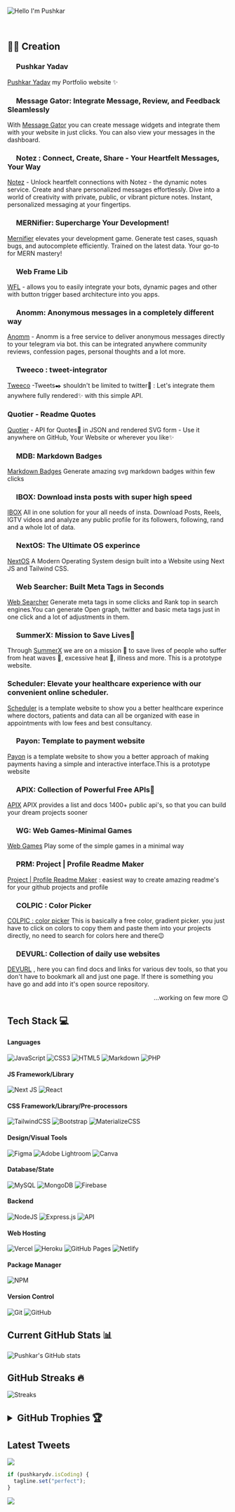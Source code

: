![Hello I'm Pushkar](https://user-images.githubusercontent.com/96358784/220644786-a5b57d2d-4486-466d-92b2-d64e5c798846.jpg)

<p align="center">
 <a href="https://pushkaryadav.in" target="_blank"><img alt="" src="https://img.shields.io/badge/Portfolio-000?logo=vercel&logoColor=yellow&style=for-the-badge" style="vertical-align:center" /></a>
<a href="https://twitter.com/pushkaryadavin" target="_blank"><img alt="" src="https://img.shields.io/badge/Twitter-000?logo=Twitter&logoColor=1DA1F2&style=for-the-badge" style="vertical-align:center" /></a>
<a href="https://linkedin.com/in/pushkarydv" target="_blank"><img alt="" src="https://img.shields.io/badge/LinkedIn-000?logo=linkedin&logoColor=0A66C2&style=for-the-badge" style="vertical-align:center" /></a></p>

## 👨‍💻 Creation

### <img src="https://pushkaryadav.in/logo.png" height="16px" /> Pushkar Yadav

[Pushkar Yadav](https://pushkaryadav.in/) my Portfolio website ✨

### <img src="https://mg.pushkaryadav.in/logo.png" height="16px" /> Message Gator:  Integrate Message, Review, and Feedback Sleamlessly

With [Message Gator](https://mg.pushkaryadav.in/) you can create message widgets and integrate them with your website in just clicks. You can also view your messages in the dashboard.

### <img src="https://notez.writewrap.in/logo.png" height="16px" /> Notez : Connect, Create, Share - Your Heartfelt Messages, Your Way

[Notez](https://notez.writewrap.in/) - Unlock heartfelt connections with Notez - the dynamic notes service. Create and share personalized messages effortlessly. Dive into a world of creativity with private, public, or vibrant picture notes. Instant, personalized messaging at your fingertips.

### <img src="https://mernifier.itsvg.in/logo.png" height="16px" />  MERNifier: Supercharge Your Development!

[Mernifier](https://mernifier.itsvg.in/) elevates your development game. Generate test cases, squash bugs, and autocomplete efficiently. Trained on the latest data. Your go-to for MERN mastery!

### <img src="https://web-frame-lib.vercel.app/logo.png" height="16px" /> Web Frame Lib

[WFL](https://web-frame-lib.vercel.app/) - allows you to easily integrate your bots, dynamic pages and other with button trigger based architecture into you apps.

### <img src="https://anomm.pushkaryadav.in/logo.png" height="16px" /> Anomm: Anonymous messages in a completely different way

[Anomm](https://anomm.pushkaryadav.in/) - Anomm is a free service to deliver anonymous messages directly to your telegram via bot. this can be integrated anywhere community reviews, confession pages, personal thoughts and a lot more.

### <img src="https://tweeco.pushkaryadav.in/images/tweeco_logo.png" height="16px" /> Tweeco : tweet-integrator

[Tweeco](https://github.com/pushkarydv/tweeco-tweet-integrator) -Tweets✒️ shouldn't be limited to twitter🐧 : Let's integrate them anywhere fully rendered✨ with this simple API.

### Quotier - Readme Quotes

[Quotier](https://github.com/pushkarydv/quotier-readme-quotes) - API for Quotes📑 in JSON and rendered SVG form - Use it anywhere on GitHub, Your Website or wherever you like✨

### <img src="https://mdb.pushkaryadav.in/logo.svg" height="16px" /> MDB: Markdown Badges

[Markdown Badges](https://mdb.pushkaryadav.in/) Generate amazing svg markdown badges within few clicks

### <img src="https://ibox.pushkaryadav.in/logo.png" width="16px" /> IBOX: Download insta posts with super high speed

[IBOX](https://ibox.pushkaryadav.in) All in one solution for your all needs of insta. Download Posts, Reels, IGTV videos and analyze any public profile for its followers, following, rand and a whole lot of data.

### <img src="https://nextos.pushkaryadav.in/logo.png" width="16px" /> NextOS: The Ultimate OS experince

[NextOS](https://nextos.pushkaryadav.in) A Modern Operating System design built into a Website using Next JS and Tailwind CSS.

### <img src="https://websearcher.vercel.app/favicon.ico" height="16px" /> Web Searcher: Built Meta Tags in Seconds

[Web Searcher](https://websearcher.vercel.app/) Generate meta tags in some clicks and Rank top in search engines.You can generate Open graph, twitter and basic meta tags just in one click and a lot of adjustments in them.

### <img src="https://summerx.itsvg.in/logo.png" width="16px" /> SummerX: Mission to Save Lives💖

Through [SummerX](https://summerx.itsvg.in) we are on a mission 🚀 to save lives of people who suffer from heat waves 🍃, excessive heat 🥵, illness and more. This is a prototype website.

### Scheduler: Elevate your healthcare experience with our convenient online scheduler.

[Scheduler](https://github.com/pushkarydv/hackzon2023) is a template website to show you a better healthcare experince where doctors, patients and data can all be organized with ease in appointments with low fees and best consultancy.

### <img src="https://payon.pushkaryadav.in/logo.png" width="16px" /> Payon: Template to payment website

[Payon](https://payon.pushkaryadav.in) is a template website to show you a better approach of making payments having a simple and interactive interface.This is a prototype website

### <img src="https://apix.pushkaryadav.in/logo.png" height="16px" /> APIX: Collection of Powerful Free APIs🚀

[APIX](https://apix.pushkaryadav.in/) APIX provides a list and docs 1400+ public api's, so that you can build your dream projects sooner

### <img src="https://wg.pushkaryadav.in/logo.svg" height="16px" /> WG: Web Games-Minimal Games

[Web Games](https://wg.pushkaryadav.in/) Play some of the simple games in a minimal way

### <img src="https://prm.pushkaryadav.in/prm.svg" height="16px" /> PRM: Project | Profile Readme Maker

[Project | Profile Readme Maker](https://prm.pushkaryadav.in/) : easiest way to create amazing readme's for your github projects and profile

### <img src="https://colpic.pushkaryadav.in/favicon/favicon.svg" height="16px" /> COLPIC : Color Picker

[COLPIC : color picker](https://colpic.pushkaryadav.in/) This is basically a free color, gradient picker. you just have to click on colors to copy them and paste them into your projects directly, no need to search for colors here and there😉

### <img src="https://devurl.netlify.app/logo.png" width="16px" /> DEVURL: Collection of daily use websites

[DEVURL](https://devurl.netlify.app/) , here you can find docs and links for various dev tools, so that you don't have to bookmark all and just one page. If there is something you have go and add into it's open source repository.

<p align="right">
...working on few more 😉 </p>

## Tech Stack 💻

#### Languages

![JavaScript](https://img.shields.io/badge/-JavaScript-000?style=for-the-badge&logo=javascript)
![CSS3](https://img.shields.io/badge/-CSS3-000?style=for-the-badge&logo=css3)
![HTML5](https://img.shields.io/badge/-HTML5-000?style=for-the-badge&logo=html5)
![Markdown](https://img.shields.io/badge/-Markdown-000?style=for-the-badge&logo=markdown)
![PHP](https://img.shields.io/badge/php-000?logo=php&logoColor=white&style=for-the-badge)

#### JS Framework/Library

![Next JS](https://img.shields.io/badge/-NextJS-000?style=for-the-badge&logo=next.js)
![React](https://img.shields.io/badge/-ReactJS-000?style=for-the-badge&logo=react)

#### CSS Framework/Library/Pre-processors

![TailwindCSS](https://img.shields.io/badge/-TailwindCSS-000?style=for-the-badge&logo=tailwind-css)
![Bootstrap](https://img.shields.io/badge/-Bootstrap-000?style=for-the-badge&logo=bootstrap)
![MaterializeCSS](https://img.shields.io/badge/-MaterializeCSS-000?style=for-the-badge&logo=MaterializeCSS)

#### Design/Visual Tools

![Figma](https://img.shields.io/badge/-Figma-000?style=for-the-badge&logo=figma)
![Adobe Lightroom](https://img.shields.io/badge/-Adobe%20Lightroom-000?style=for-the-badge&logo=adobe%20lightroom)
![Canva](https://img.shields.io/badge/-Canva-000?style=for-the-badge&logo=canva)

#### Database/State

![MySQL](https://img.shields.io/badge/-Mysql-000?style=for-the-badge&logo=Mysql)
![MongoDB](https://img.shields.io/badge/MongoDB-000.svg?logo=mongodb&logoColor=white&style=for-the-badge)
![Firebase](https://img.shields.io/badge/Firebase-000.svg?logo=firebase&logoColor=white&style=for-the-badge)

#### Backend

![NodeJS](https://img.shields.io/badge/-NodeJS-000?style=for-the-badge&logo=node.js&logoColor=pink)
![Express.js](https://img.shields.io/badge/-ExpressJS-000?style=for-the-badge&logo=express)
![API](https://img.shields.io/badge/-API-000?style=for-the-badge&logo=fastapi)

#### Web Hosting

![Vercel](https://img.shields.io/badge/-Vercel-000?style=for-the-badge&logo=vercel)
![Heroku](https://img.shields.io/badge/-Heroku-000?style=for-the-badge&logo=heroku)
![GitHub Pages](https://img.shields.io/badge/-GitHub%20Pages-000?style=for-the-badge&logo=github)
![Netlify](https://img.shields.io/badge/-Netlify-000?style=for-the-badge&logo=netlify)

#### Package Manager

![NPM](https://img.shields.io/badge/-NPM-000?style=for-the-badge&logo=npm)

#### Version Control

![Git](https://img.shields.io/badge/-Git-000?style=for-the-badge&logo=git)
![GitHub](https://img.shields.io/badge/-GitHub-000?style=for-the-badge&logo=github)

## Current GitHub Stats 📊

![Pushkar's GitHub stats](https://github-readme-stats.vercel.app/api?username=pushkarydv&count_private=true&theme=dracula)

## GitHub Streaks 🔥

![Streaks](http://github-readme-streak-stats.herokuapp.com?user=pushkarydv&hide_border=true&date_format=j%20M%5B%20Y%5D&theme=dracula)

## <details> <summary> GitHub Trophies 🏆</summary> ![GitHub Medals](https://github-profile-trophy.vercel.app/?username=pushkarydv&theme=gruvbox&no-bg=true&no-frame=true)</details>

## Latest Tweets

[![](https://tweeco.pushkaryadav.in/api/handle/pushkaryadavin?theme=dracula)](https://tweeco.pushkaryadav.in)

```javascript
if (pushkarydv.isCoding) {
  tagline.set("perfect");
}
```

![](https://visitcountpro.netlify.app/api?id=pushkarydv&label=Profile%20Views&icon=8&pretty=true)
